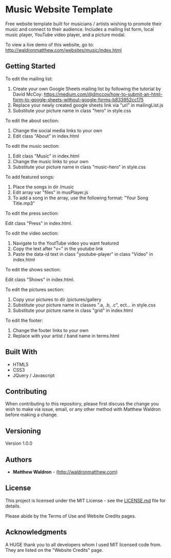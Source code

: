 # Music Website Template

Free website template built for musicians / artists wishing to promote their music and connect to their audience. Includes a mailing list form, local music player, YouTube video player, and a picture modal.

To view a live demo of this website, go to: http://waldronmatthew.com/websites/music/index.html

## Getting Started

To edit the mailing list:

1) Create your own Google Sheets mailing list by following the tutorial by David McCoy: https://medium.com/@dmccoy/how-to-submit-an-html-form-to-google-sheets-without-google-forms-b833952cc175
2) Replace your newly created google sheets link via "url" in mailingList.js
3) Substitute your picture name in class "hero" in style.css

To edit the about section: 

1) Change the social media links to your own
2) Edit class "About" in index.html 

To edit the music section:

1) Edit class "Music" in index.html
2) Change the music links to your own
3) Substitute your picture name in class "music-hero" in style.css

To add featured songs:
1) Place the songs in dir /music
2) Edit array var "files" in musPlayer.js 
3) To add a song in the array, use the following format: "Your Song Title.mp3"

To edit the press section:

Edit class "Press" in index.html.

To edit the video section:

1) Navigate to the YoutTube video you want featured
2) Copy the text after "v=" in the youtube link
3) Paste the data-id text in class "youtube-player" in class "Video" in index.html 

To edit the shows section:

Edit class "Shows" in index.html.

To edit the pictures section:

1) Copy your pictures to dir /pictures/gallery
2) Substitute your picture name in classes ".a, .b, .c", ect... in style.css
3) Substitute your picture name in class "grid" in index.html

To edit the footer:
1) Change the footer links to your own
2) Replace with your artist / band name in terms.html

## Built With

* HTML5
* CSS3
* JQuery / Javascript

## Contributing

When contributing to this repository, please first discuss the change you wish to make via issue, email, or any other method with Matthew Waldron before making a change.

## Versioning

Version 1.0.0

## Authors

* **Matthew Waldron** - (http://waldronmatthew.com)

## License

This project is licensed under the MIT License - see the [LICENSE.md](LICENSE.md) file for details.

Please abide by the Terms of Use and Website Credits pages.

## Acknowledgments

A HUGE thank you to all developers whom I used MIT licensed code from. They are listed on the "Website Credits" page. 

